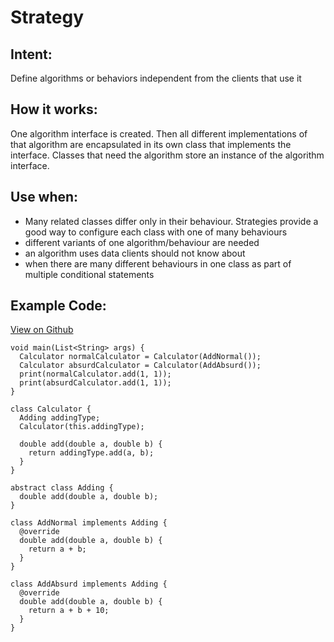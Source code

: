 # Strategy

## Intent:
Define algorithms or behaviors independent from the clients that use it

## How it works:
One algorithm interface is created. Then all different implementations of that algorithm are encapsulated in its own class that implements the interface. Classes that need the algorithm store an instance of the algorithm interface.

## Use when:
- Many related classes differ only in their behaviour. Strategies provide a good way to configure each class with one of many behaviours
- different variants of one algorithm/behaviour are needed
- an algorithm uses data clients should not know about
- when there are many different behaviours in one class as part of multiple  conditional statements

## Example Code:
[View on Github](https://github.com/TheUltimateOptimist/Design-Patterns/blob/master/Strategy/strategy_example.dart)

    void main(List<String> args) {
      Calculator normalCalculator = Calculator(AddNormal());
      Calculator absurdCalculator = Calculator(AddAbsurd());
      print(normalCalculator.add(1, 1));
      print(absurdCalculator.add(1, 1));
    }

    class Calculator {
      Adding addingType;
      Calculator(this.addingType);

      double add(double a, double b) {
        return addingType.add(a, b);
      }
    }

    abstract class Adding {
      double add(double a, double b);
    }

    class AddNormal implements Adding {
      @override
      double add(double a, double b) {
        return a + b;
      }
    }

    class AddAbsurd implements Adding {
      @override
      double add(double a, double b) {
        return a + b + 10;
      }
    }